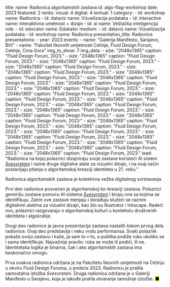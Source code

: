 title: 
    name: Radionica algoritamskih zastava
id: algo-flag-workshop
date: 2023
featured: 2
ranks:
    visual: 4
    digital: 4
    textual: 1
category: 
    - id: workshop
      name: Radionica
    - id: dataviz
      name: Vizuelizacija podataka
    - id: interactive
      name: Interaktivna umetnost + dizajn
    - id: ai
      name: Veštačka inteligencija
role:
    - id: educator
      name: Edukator
medium:
    - id: dataviz
      name: Vizuelizacija podataka
    - id: workshop
      name: Radionica
presentation_title: Radionice
presentations:
    - year: 2023
      events:
        - name: "Galerija Manifesto, Sarajevo, BiH"
        - name: "Fakultet likovnih umjetnosti Cetinje, Fluid Design Forum, Cetinje, Crna Gora"
img_to_show: 7
img_data:
    - size: "2048x1365"
      caption: "Fluid Design Forum, 2023."
    - size: "2048x1365"
      caption: "Fluid Design Forum, 2023."
    - size: "2048x1365"
      caption: "Fluid Design Forum, 2023."
    - size: "2048x1365"
      caption: "Fluid Design Forum, 2023."
    - size: "2048x1365"
      caption: "Fluid Design Forum, 2023."
    - size: "2048x1365"
      caption: "Fluid Design Forum, 2023."
    - size: "2048x1365"
      caption: "Fluid Design Forum, 2023."
    - size: "2048x1365"
      caption: "Fluid Design Forum, 2023."
    - size: "2048x1365"
      caption: "Fluid Design Forum, 2023."
    - size: "2048x1365"
      caption: "Fluid Design Forum, 2023."
    - size: "2048x1365"
      caption: "Fluid Design Forum, 2023."
    - size: "2048x1365"
      caption: "Fluid Design Forum, 2023."
    - size: "2048x1365"
      caption: "Fluid Design Forum, 2023."
    - size: "2048x1365"
      caption: "Fluid Design Forum, 2023."
    - size: "2048x1365"
      caption: "Fluid Design Forum, 2023."
    - size: "2048x1365"
      caption: "Fluid Design Forum, 2023."
    - size: "2048x1365"
      caption: "Fluid Design Forum, 2023."
    - size: "2048x1365"
      caption: "Fluid Design Forum, 2023."
    - size: "2048x1365"
      caption: "Fluid Design Forum, 2023."
    - size: "2048x1365"
      caption: "Fluid Design Forum, 2023."
    - size: "2048x1365"
      caption: "Fluid Design Forum, 2023."
    - size: "2048x1365"
      caption: "Fluid Design Forum, 2023."
    - size: "2048x1365"
      caption: "Fluid Design Forum, 2023."
    - size: "2048x1365"
      caption: "Fluid Design Forum, 2023."
lead: "Radionica na kojoj polaznici dizajniraju svoje zastave koristeći AI sistem <a href='/svesvrstani' target='_blank'><em>Svesvrstani</em></a> i razne druge digitalne alate za vizuelni dizajn, i na ovaj način postavljaju pitanja o algoritamskoj kreaciji identiteta u 21. veku."

Radionica algoritamskih zastava je kolektivna vežba digitalnog svrstavanja.

Prvi deo radionice posvećen je algoritamskoj ko-kreaciji zastava. Polaznici generišu zastave pomoću AI sistema <a href='/svesvrstani' target='_blank'><em>Svesvrstani</em></a> i biraju one sa kojima se identifikuju. Zatim ove zastave menjaju i dorađuju služeći se raznim digitalnim alatima za vizuelni dizajn, kao što su Illustrator i Inkscape. Radeći ovo, polaznici razgovaraju o algoritamskoj kulturi u kontekstu društvenih identiteta i algokratije.

Drugi deo radionice je javna prezentacija zastava nastalih tokom prvog dela radionice. Ovaj deo predstavlja i neku vrstu performansa. Svaki polaznik pokaže svoju zastavu i kaže, ja sam to-i-to, a publika podiže ruku ukoliko se i sama identifikuje. Najvažnije pravilo: ruka se može ili podići, ili ne. Identitetska logika je binarna, čak i ako algoritamskih zastava ima beskonačno mnogo.

Prva ovakva radionica održana je na Fakultetu likovnih umjetnosti na Cetinju u okviru Fluid Design Foruma, u proleće 2023. Radionicu je pratila samostalna izložba <em>Svesvrstani</em>. Druga radionica održana je u Galeriji Manifesto u Sarajevu, koja je takođe pratila otvaranje tamošnje izložbe. <mark>&#9632;</mark>